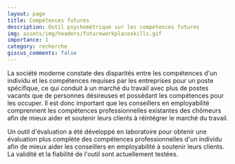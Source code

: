 ```yaml
---
layout: page
title: Compétences futures
description: Outil psychométrique sur les compétences futures
img: assets/img/headers/futureworkplaceskills.gif
importance: 1
category: recherche
giscus_comments: false
---
```


La société moderne constate des disparités entre les compétences d'un individu et les compétences requises par les entreprises pour un poste spécifique, ce qui conduit à un marché du travail avec plus de postes vacants que de personnes désireuses et possédant les compétences pour les occuper. Il est donc important que les conseillers en employabilité comprennent les compétences professionnelles existantes des chômeurs afin de mieux aider et soutenir leurs clients à réintégrer le marché du travail.

Un outil d'évaluation a été développé en laboratoire pour obtenir une évaluation plus complète des compétences professionnelles d'un individu afin de mieux aider les conseillers en employabilité à soutenir leurs clients. La validité et la fiabilité de l'outil sont actuellement testées.
